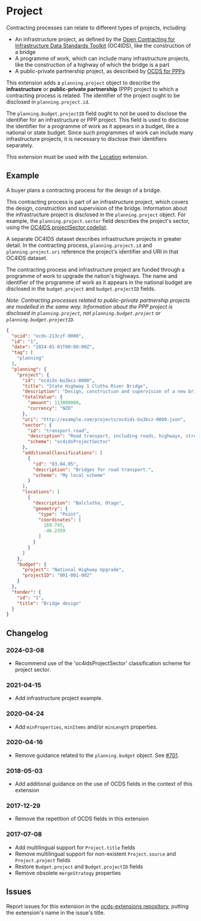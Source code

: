 # Project

Contracting processes can relate to different types of projects, including:

* An infrastructure project, as defined by the [Open Contracting for Infrastructure Data Standards Toolkit](https://standard.open-contracting.org/infrastructure/latest/en/projects/#what-is-a-project) (OC4IDS), like the construction of a bridge
* A programme of work, which can include many infrastructure projects, like the construction of a highway of which the bridge is a part
* A public-private partnership project, as described by [OCDS for PPPs](https://standard.open-contracting.org/profiles/ppp/latest/en/)

This extension adds a `planning.project` object to describe the **infrastructure** or **public-private partnership** (PPP) project to which a contracting process is related. The identifier of the project ought to be disclosed in `planning.project.id`.

The `planning.budget.projectID` field ought to not be used to disclose the identifier for an infrastructure or PPP project. This field is used to disclose the identifier for a programme of work as it appears in a budget, like a national or state budget. Since such programmes of work can include many infrastructure projects, it is necessary to disclose their identifiers separately.

This extension must be used with the [Location](https://extensions.open-contracting.org/en/extensions/location/master/) extension.

## Example

A buyer plans a contracting process for the design of a bridge.

This contracting process is part of an infrastructure project, which covers the design, construction and supervision of the bridge. Information about the infrastructure project is disclosed in the `planning.project` object. For example, the `planning.project.sector` field describes the project's sector, using the [OC4IDS projectSector codelist](https://standard.open-contracting.org/infrastructure/latest/en/reference/codelists/#projectsector).

A separate OC4IDS dataset describes infrastructure projects in greater detail. In the contracting process, `planning.project.id` and `planning.project.uri` reference the project's identifier and URI in that OC4IDS dataset.

The contracting process and infrastructure project are funded through a programme of work to upgrade the nation's highways. The name and identifier of the programme of work as it appears in the national budget are disclosed in the `budget.project` and `budget.projectID` fields.

*Note: Contracting processes related to public-private partnership projects are modelled in the same way. Information about the PPP project is disclosed in `planning.project`, not `planning.budget.project` or `planning.budget.projectID`.*

```json
{
  "ocid": "ocds-213czf-0000",
  "id": "1",
  "date": "2024-01-01T00:00:00Z",
  "tag": [
    "planning"
  ],
  "planning": {
    "project": {
      "id": "oc4ids-bu3kcz-0000",
      "title": "State Highway 1 Clutha River Bridge",
      "description": "Design, construction and supervision of a new bridge crossing for State Highway 1 over the Clutha River.",
      "totalValue": {
        "amount": 113000000,
        "currency": "NZD"
      },
      "uri": "http://example.com/projects/oc4ids-bu3kcz-0000.json",
      "sector": {
        "id": "transport.road",
        "description": "Road transport, including roads, highways, streets, tunnels and bridges.",
        "scheme": "oc4idsProjectSector"
      },
      "additionalClassifications": [
        {
          "id": "03.04.05",
          "description": "Bridges for road transport.",
          "scheme": "My local scheme"
        }
      ],
      "locations": [
        {
          "description": "Balclutha, Otago",
          "geometry": {
            "type": "Point",
            "coordinates": [
              169.745,
              -46.2359
            ]
          }
        }
      ]
    },
    "budget": {
      "project": "National Highway Upgrade",
      "projectID": "001-001-002"
    }
  },
  "tender": {
    "id": "1",
    "title": "Bridge design"
  }
}
```

## Changelog

### 2024-03-08

* Recommend use of the 'oc4idsProjectSector' classification scheme for project sector.

### 2021-04-15

* Add infrastructure project example.

### 2020-04-24

* Add `minProperties`, `minItems` and/or `minLength` properties.

### 2020-04-16

* Remove guidance related to the `planning.budget` object. See [#701](https://github.com/open-contracting/standard/issues/701).

### 2018-05-03

* Add additional guidance on the use of OCDS fields in the context of this extension

### 2017-12-29

* Remove the repetition of OCDS fields in this extension

### 2017-07-08

* Add multilingual support for `Project.title` fields
* Remove multilingual support for non-existent `Project.source` and `Project.project` fields
* Restore `Budget.project` and `Budget.projectID` fields
* Remove obsolete `mergeStrategy` properties

## Issues

Report issues for this extension in the [ocds-extensions repository](https://github.com/open-contracting/ocds-extensions/issues), putting the extension's name in the issue's title.
